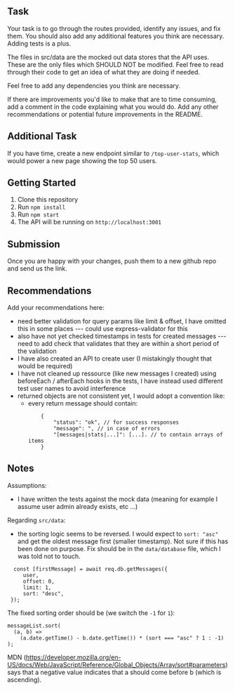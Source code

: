 ## Task

Your task is to go through the routes provided, identify any issues, and fix them. You should also add any additional features you think are necessary. Adding tests is a plus.

The files in src/data are the mocked out data stores that the API uses. These are the only files which SHOULD NOT be modified. Feel free to read through their code to get an idea of what they are doing if needed.

Feel free to add any dependencies you think are necessary.

If there are improvements you'd like to make that are to time consuming, add a comment in the code explaining what you would do. Add any other recommendations or potential future improvements in the README.

## Additional Task

If you have time, create a new endpoint similar to `/top-user-stats`, which would power a new page showing the top 50 users.

## Getting Started

1. Clone this repository
2. Run `npm install`
3. Run `npm start`
4. The API will be running on `http://localhost:3001`

## Submission

Once you are happy with your changes, push them to a new github repo and send us the link.

## Recommendations

Add your recommendations here:

- need better validation for query params like limit & offset, I have omitted this in some places --- could use express-validator for this
- also have not yet checked timestamps in tests for created messages --- need to add check that validates that they are within a short period of the validation
- I have also created an API to create user (I mistakingly thought that would be required)
- I have not cleaned up ressource (like new messages I created) using beforeEach / afterEach hooks in the tests, I have instead used different test user names to avoid interference
- returned objects are not consistent yet, I would adopt a convention like:
  - every return message should contain:
    ```
        {
            "status": "ok", // for success responses
            "message": ", // in case of errors
            "[messages|stats|...]": [...]. // to contain arrays of items
        }
    ```

## Notes

Assumptions:

- I have written the tests against the mock data (meaning for example I assume user admin already exists, etc ...)

Regarding `src/data`:

  - the sorting logic seems to be reversed. I would expect to `sort: "asc"` and get the oldest message first (smaller timestamp). Not sure if this has been done on purpose. Fix should be in the `data/database` file, which I was told not to touch.

  ```
    const [firstMessage] = await req.db.getMessages({
       user,
       offset: 0,
       limit: 1,
       sort: "desc",
   });
  ```

  The fixed sorting order should be (we switch the `-1` for `1`):

  ```
  messageList.sort(
    (a, b) =>
      (a.date.getTime() - b.date.getTime()) * (sort === "asc" ? 1 : -1)
  );
  ```

  MDN (https://developer.mozilla.org/en-US/docs/Web/JavaScript/Reference/Global_Objects/Array/sort#parameters) says that a negative value indicates that a should come before b (which is ascending).
